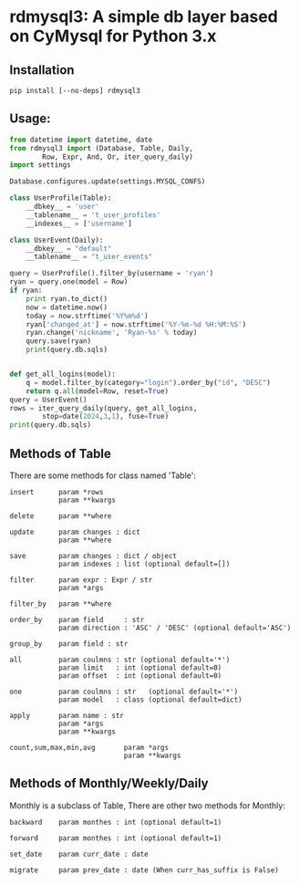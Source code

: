 # rdmysql3: A simple db layer based on CyMysql for Python 3.x

## Installation

    pip install [--no-deps] rdmysql3

## Usage:

``` python
from datetime import datetime, date
from rdmysql3 import (Database, Table, Daily,
        Row, Expr, And, Or, iter_query_daily)
import settings

Database.configures.update(settings.MYSQL_CONFS)

class UserProfile(Table):
    __dbkey__ = 'user'
    __tablename__ = 't_user_profiles'
    __indexes__ = ['username']

class UserEvent(Daily):
    __dbkey__ = "default"
    __tablename__ = "t_user_events"

query = UserProfile().filter_by(username = 'ryan')
ryan = query.one(model = Row)
if ryan:
    print ryan.to_dict()
    now = datetime.now()
    today = now.strftime('%Y%m%d')
    ryan['changed_at'] = now.strftime('%Y-%m-%d %H:%M:%S')
    ryan.change('nickname', 'Ryan-%s' % today)
    query.save(ryan)
    print(query.db.sqls)


def get_all_logins(model):
    q = model.filter_by(category="login").order_by("id", "DESC")
    return q.all(model=Row, reset=True)
query = UserEvent()
rows = iter_query_daily(query, get_all_logins,
        stop=date(2024,3,1), fuse=True)
print(query.db.sqls)
```

## Methods of Table

There are some methods for class named 'Table':

    insert      param *rows
                param **kwargs

    delete      param **where

    update      param changes : dict
                param **where

    save        param changes : dict / object
                param indexes : list (optional default=[])

    filter      param expr : Expr / str
                param *args

    filter_by   param **where

    order_by    param field     : str
                param direction : 'ASC' / 'DESC' (optional default='ASC')

    group_by    param field : str

    all         param coulmns : str (optional default='*')
                param limit   : int (optional default=0)
                param offset  : int (optional default=0)

    one         param coulmns : str   (optional default='*')
                param model   : class (optional default=dict)

    apply       param name : str
                param *args
                param **kwargs

    count,sum,max,min,avg       param *args
                                param **kwargs

## Methods of Monthly/Weekly/Daily

Monthly is a subclass of Table, There are other two methods for Monthly:

    backward    param monthes : int (optional default=1)

    forward     param monthes : int (optional default=1)

    set_date    param curr_date : date

    migrate     param prev_date : date (When curr_has_suffix is False)
